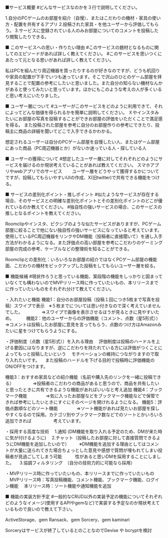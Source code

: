 ■サービス概要
#どんなサービスなのかを３行で説明してください。

1.自分のPCゲームのお部屋を紹介（自慢）、またはこだわりの機材・家具の使い方・配置を共有するアプリ
2.投稿された家具・を他ユーザーから評価してもらう。
3.サービスに登録されている人のみお部屋についてのコメントを投稿したり閲覧したりできる。

■ このサービスへの思い・作りたい理由
#このサービスの題材となるものに関してのエピソードがあれば詳しく教えてください。
#このサービスを思いつくにあたって元となる思いがあれば詳しく教えてください。

私はPCを組んだり周辺機器を買ったりするのが好きなのですが、どうも机回りや家具の配置が下手でいつも迷っています。そこで沢山のひとのゲーム部屋を拝見することで配置の参考にしたいと思いました。また自分の知らない機材なんかがあると使ってみたいと思っています。ほかにもこのような考えの人が多くいると思い考えにいたりました。

■ ユーザー層について
#ユーザーがこのサービスをどのように利用できて、それによってどんな価値を得られるかを簡単に説明してください。
Ｘやインスタみたいにお部屋の写真を投稿することができお部屋の評価をいただくことで満足感を得る。
また投稿された部屋を参考に自分のお部屋作りの参考にできたり、投稿主に商品の詳細を聞いてどこで入手できるかわかる。

想定されるユーザーは自分のPCゲーム部屋を自慢したい人、またはゲーム部屋にあった商品（PC周辺機器とか）がないか迷っている人・探している人

■ ユーザーの獲得について
#想定したユーザー層に対してそれぞれどのようにサービスを届けるのか現状考えていることがあれば教えてください。
スマホアプリやwebアプリでのサービス　　
ユーザー層をどうやって獲得するかについてですが、投稿してもらいやすいUIの作成、X(旧twitter)で共有できる機能をつける。

■ サービスの差別化ポイント・推しポイント
#似たようなサービスが存在する場合、そのサービスとの明確な差別化ポイントとその差別化ポイントのどこが優れているのか教えてください。
#独自性の強いサービスの場合、このサービスの推しとなるポイントを教えてください。

Roomclipやインスタ、ピクシブのような似たサービスがありますが、PCゲーム部屋に絞ることで他にない独自性の強いサービスになっていると考えています。使用しているPC周辺機器をリンクやDM機能（投稿者に直接聞いて）を通し入手方法がわかるようになる。また評価点の高い部屋を参考にこだわりのゲーミング部屋の完成の参考、ケーブルなどの整理術を知ることができる。

Roomclipとの差別化：いろいろなお部屋の紹介ではなくPCゲーム部屋の機能面、こだわりの機材をピックアップした投稿をしてもらいユーザー層を絞る。

■ 機能候補
#現状作ろうと思っている機能、案段階の機能をしっかりと固まっていなくても構わないのでMVPリリース時に作っていたいもの、本リリースまでに作っていたいものをそれぞれ分けて教えてください。

・入れたいと機能
機能1：自分のお部屋投稿（投稿１回につき5枚まで写真を投稿）スワイプで表示　※５枚までについては思い付きなので深く考えていませんでした。
　　　　⇒スワイプで画像を表示させるほうが見るときに見やすいため。　　　
機能2：他のユーザーからの評価機能（コメント、点数（星5形式））　
　　　　⇒コメントは投稿したお部屋に意見を言ってもらう、点数のつけ方はAmazonみたいに星をつけてもらうようにする。

・評価制度（点数（星5形式））を入れる理由
　評価制度は投稿のハードルを上げる要因にはなりますが、逆にこだわりを持たれている方には評価がつくことによってもっと投稿したいという
　モチベーションの維持につながりますので取り入れたいです。
　また投稿のハードルを下げる目的で投稿時に評価機能のON/OFFをつけます。

機能3：おすすめ家具などの紹介機能（名前や購入先のリンクを一緒に投稿できる）
　　　　⇒投稿者のこだわりの商品があると思うので、商品を共有したいと思ったときに共有できるような機能があればいいなと考え追加
機能4：ブックマーク機能
　　　　⇒気に入ったお部屋などをブックマーク機能などで保管できれば参考にしたいときにすぐにそのページを開けれるようになる。
機能5：評価点数順などのソート機能
　　　　⇒ソート機能があれば見たいお部屋を探しやすくなるので採用。カテゴリ別やブックマーク数などでのソートとかいろいろ追加できれば　　　　　考えています。

・採用する高度な技術
　1.通知 (DM機能を取り入れる予定のため、DMが来た時に気が付けるように)
　2.チャット（投稿したお部屋に対して直接質問できるようにDM機能を追加したいので）
　　※DM機能を追加する理由としてはコメントが大量に送られてきた場合ちょっとした意見や感想で質問が埋もれてしまい投稿者が見過ごしてしまう可能　　　性があると思いDMを採用することにしました。
　3.協調フィルタリング　（自分の技術力的に可能なら採用）

・MVPリリース時に作っていたいもの、本リリースまでに作っていたいもの
　MVPリリース時：写真投稿機能、コメント機能、ブックマーク機能、ログイン機能
　本リリース時：ソート機能や通知機能を追加
　

■ 機能の実装方針予定
#一般的なCRUD以外の実装予定の機能についてそれぞれどのようなイメージ(使用するAPIやgemなど)で実装する予定なのか現状考えているもので良いので教えて下さい。

ActiveStorage、gem Ransack、gem Sorcery、gem kaminari

Sorceryはサービスが終了しているとのことなのでDevise や bcryptを検討